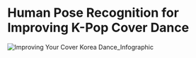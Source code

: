 # Human Pose Recognition for Improving K-Pop Cover Dance
 
![Improving Your Cover Korea Dance_Infographic](https://user-images.githubusercontent.com/90306227/183337040-32efecad-87e1-4f6d-96fe-1f6841c3f24f.png)
